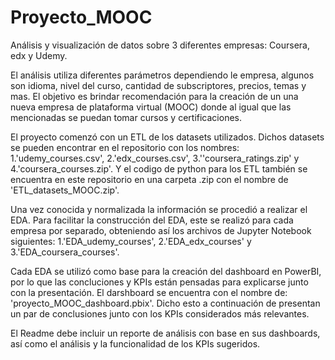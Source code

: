# Proyecto_MOOC
Análisis y visualización de datos sobre 3 diferentes empresas: Coursera, edx y Udemy.

El análisis utiliza diferentes parámetros dependiendo le empresa, algunos son idioma, nivel del curso, cantidad de subscriptores, precios, temas y mas. El objetivo es brindar recomendación para la creación de un una nueva empresa de plataforma virtual (MOOC) donde al igual que las mencionadas se puedan tomar cursos y certificaciones.

El proyecto comenzó con un ETL de los datasets utilizados. Dichos datasets se pueden encontrar en el repositorio con los nombres: 1.'udemy_courses.csv', 2.'edx_courses.csv', 3.''coursera_ratings.zip' y 4.'coursera_courses.zip'. Y el codigo de python para los ETL también se encuentra en este repositorio en una carpeta .zip con el nombre de 'ETL_datasets_MOOC.zip'.

Una vez conocida y normalizada la información se procedió a realizar el EDA. Para facilitar la construcción del EDA, este se realizó para cada empresa por separado, obteniendo así los archivos de Jupyter Notebook siguientes: 1.'EDA_udemy_courses', 2.'EDA_edx_courses' y 3.'EDA_coursera_courses'.

Cada EDA se utilizó como base para la creación del dashboard en PowerBI, por lo que las concluciones y KPIs están pensadas para explicarse junto con la presentación. El darshboard se encuentra con el nombre de: 'proyecto_MOOC_dashboard.pbix'. Dicho esto a continuación de presentan un par de conclusiones junto con los KPIs considerados más relevantes.




El Readme debe incluir un reporte de análisis con base en sus dashboards, así como el análisis y la funcionalidad de los KPIs sugeridos.
